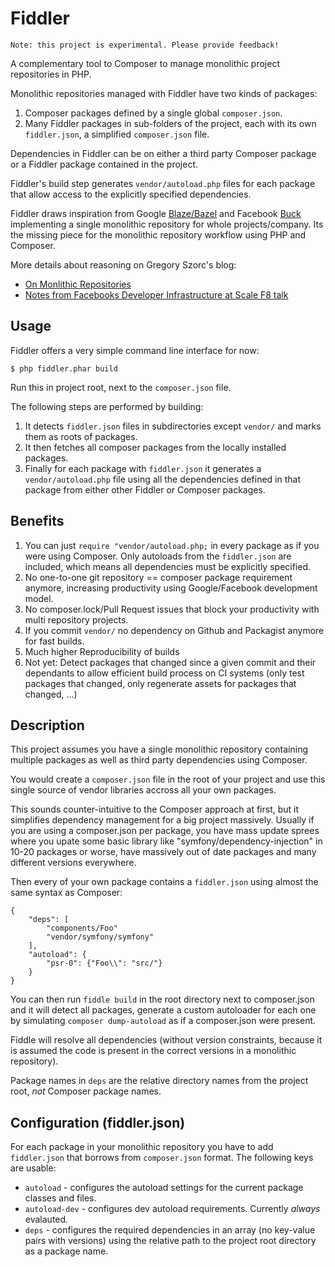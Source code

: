 # Fiddler

    Note: this project is experimental. Please provide feedback!

A complementary tool to Composer to manage monolithic project repositories in PHP.

Monolithic repositories managed with Fiddler have two kinds of packages:

1. Composer packages defined by a single global `composer.json`.
2. Many Fiddler packages in sub-folders of the project, each with its own
   `fiddler.json`, a simplified `composer.json` file.

Dependencies in Fiddler can be on either a third party Composer package or a
Fiddler package contained in the project.

Fiddler's build step generates `vendor/autoload.php` files for each package
that allow access to the explicitly specified dependencies.

Fiddler draws inspiration from Google [Blaze/Bazel](http://bazel.io/) and
Facebook [Buck](http://facebook.github.io/buck/) implementing a single
monolithic repository for whole projects/company. Its the missing piece for
the monolithic repository workflow using PHP and Composer.

More details about reasoning on Gregory Szorc's blog:

- [On Monlithic Repositories](http://gregoryszorc.com/blog/2014/09/09/on-monolithic-repositories/)
- [Notes from Facebooks Developer Infrastructure at Scale F8 talk](http://gregoryszorc.com/blog/2015/03/28/notes-from-facebook's-developer-infrastructure-at-scale-f8-talk/)

## Usage

Fiddler offers a very simple command line interface for now:

    $ php fiddler.phar build

Run this in project root, next to the `composer.json` file.

The following steps are performed by building:

1. It detects `fiddler.json` files in subdirectories except `vendor/` and marks
   them as roots of packages.
2. It then fetches all composer packages from the locally installed packages.
3. Finally for each package with `fiddler.json` it generates a
   `vendor/autoload.php` file using all the dependencies defined in that
   package from either other Fiddler or Composer packages.

## Benefits

1. You can just `require "vendor/autoload.php;` in every package as if you were using Composer.
   Only autoloads from the `fiddler.json` are included, which means all dependencies must be explicitly
   specified.
2. No one-to-one git repository == composer package requirement anymore,
   increasing productivity using Google/Facebook development model.
3. No composer.lock/Pull Request issues that block your productivity with multi repository projects.
4. If you commit `vendor/` no dependency on Github and Packagist anymore for fast builds.
5. Much higher Reproducibility of builds
6. Not yet: Detect packages that changed since a given commit and their dependants to allow efficient
   build process on CI systems (only test packages that changed, only regenerate assets for packages that changed, ...)

## Description

This project assumes you have a single monolithic repository containing
multiple packages as well as third party dependencies using Composer.

You would create a `composer.json` file in the root of your project and use
this single source of vendor libraries accross all your own packages.

This sounds counter-intuitive to the Composer approach at first, but
it simplifies dependency management for a big project massively. Usually
if you are using a composer.json per package, you have mass update sprees
where you upate some basic library like "symfony/dependency-injection" in
10-20 packages or worse, have massively out of date packages and
many different versions everywhere.

Then every of your own package contains a `fiddler.json` using almost
the same syntax as Composer:

    {
        "deps": [
            "components/Foo"
            "vendor/symfony/symfony"
        ],
        "autoload": {
            "psr-0": {"Foo\\": "src/"}
        }
    }

You can then run `fiddle build` in the root directory next to composer.json and
it will detect all packages, generate a custom autoloader for each one by
simulating `composer dump-autoload` as if a composer.json were present.

Fiddle will resolve all dependencies (without version constraints, because it
is assumed the code is present in the correct versions in a monolithic
repository).

Package names in `deps` are the relative directory names from the project root,
*not* Composer package names.

## Configuration (fiddler.json)

For each package in your monolithic repository you have to add `fiddler.json`
that borrows from `composer.json` format. The following keys are usable:

- `autoload` - configures the autoload settings for the current package classes and files.
- `autoload-dev` - configures dev autoload requirements. Currently *always* evalauted.
- `deps` - configures the required dependencies in an array (no key-value pairs with versions)
  using the relative path to the project root directory as a package name.
